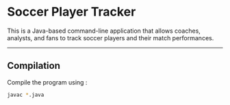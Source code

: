 # Soccer Player Tracker

This is a Java-based command-line application that allows coaches, analysts, and fans
to track soccer players and their match performances.

---

## Compilation

Compile the program using :

```bash
javac *.java
```
